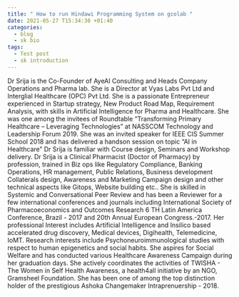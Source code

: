 ```yaml
---
title: " How to run Hindawi Programming System on gcolab "
date: 2021-05-27 T15:34:30 +01:40
categories:
  - blog
  - sk bio
tags:
  - Test post
  - sk introduction
---
```


Dr Srija is the Co-Founder of AyeAI Consulting and Heads Company Operations and Pharma lab. She is a Director at Vyas Labs Pvt Ltd and Interglial Healthcare (OPC) Pvt Ltd. She is a passionate Entrepreneur experienced in Startup strategy, New Product Road Map, Requirement Analysis, with skills in Artificial Intelligence for Pharma and Healthcare. She was one among the invitees of Roundtable “Transforming Primary Healthcare – Leveraging Technologies” at NASSCOM Technology and Leadership Forum 2019. She was an invited speaker for IEEE CIS Summer School 2018 and has delivered a handson session on topic “AI in Healthcare” Dr Srija is familiar with Course design, Seminars and Workshop delivery. Dr Srija is a Clinical Pharmacist (Doctor of Pharmacy) by profession, trained in Biz ops like Regulatory Compliance, Banking Operations, HR management, Public Relations, Business development Collaterals design, Awareness and Marketing Campaign design and other technical aspects like Gitops, Website building etc.. She is skilled in Systemic and Conversational Peer Review and has been a Reviewer for a few international conferences and journals including International Society of Pharmacoeconomics and Outcomes Research 6 TH Latin America Conference, Brazil - 2017 and 20th Annual European Congress.-2017. Her professional Interest includes Artificial Intelligence and Insilico based accelerated drug discovery, Medical devices, Digihealth, Telemedicine, IoMT. Research interests include Psychoneuroimmunological studies with respect to human epigenetics and social habits. She aspires for Social Welfare and has conducted various Healthcare Awareness Campaign during her graduation days. She actively coordinates the activities of TWISHA - The Women in Self Health Awareness, a health4all initiative by an NGO, Gramsheel Foundation. She has been one of among the top distinction holder of the prestigious Ashoka Changemaker Intraprenuership - 2018.

